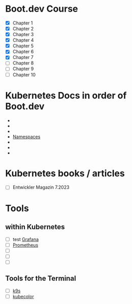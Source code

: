 # Boot.dev Course

- [x] Chapter 1
- [x] Chapter 2
- [x] Chapter 3
- [x] Chapter 4
- [x] Chapter 5
- [x] Chapter 6
- [x] Chapter 7
- [ ] Chapter 8
- [ ] Chapter 9
- [ ] Chapter 10

# Kubernetes Docs in order of Boot.dev

- []()
- []()
- []()
- [Namespaces](https://kubernetes.io/docs/concepts/overview/working-with-objects/namespaces/)
- []()
- []()
- []()

# Kubernetes books / articles

- [ ] Entwickler Magazin 7.2023

# Tools

## within Kubernetes

- [ ] test [Grafana](https://grafana.com/docs/grafana-cloud/monitor-infrastructure/kubernetes-monitoring/)
- [ ] [Prometheus](https://prometheus.io/docs/introduction/overview/)
- [ ] []()
- [ ] []()
- [ ] []()

## Tools for the Terminal

- [ ] [k9s](https://k9scli.io/topics/commands/)
- [ ] [kubecolor](https://kubecolor.github.io/usage/getting-started/)

